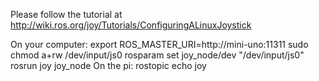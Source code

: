 Please follow the tutorial at
	http://wiki.ros.org/joy/Tutorials/ConfiguringALinuxJoystick

On your computer:
	export ROS_MASTER_URI=http://mini-uno:11311
	sudo chmod a+rw /dev/input/js0
	rosparam set joy_node/dev "/dev/input/js0"
	rosrun joy joy_node
On the pi:
	rostopic echo joy

